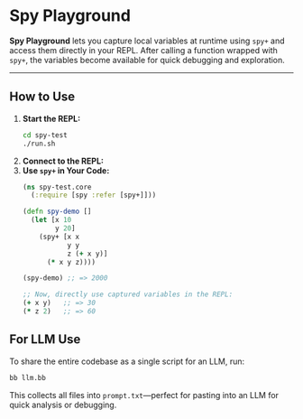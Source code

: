 # Spy Playground

**Spy Playground** lets you capture local variables at runtime using `spy+` and access them directly in your REPL. After calling a function wrapped with `spy+`, the variables become available for quick debugging and exploration.

---

## How to Use

1. **Start the REPL:**  
   ```bash
   cd spy-test
   ./run.sh
   ```
2. **Connect to the REPL:**  
3. **Use `spy+` in Your Code:**  
   ```clojure
   (ns spy-test.core
     (:require [spy :refer [spy+]]))

   (defn spy-demo []
     (let [x 10
           y 20]
       (spy+ [x x
              y y
              z (+ x y)]
         (* x y z))))

   (spy-demo) ;; => 2000

   ;; Now, directly use captured variables in the REPL:
   (+ x y)   ;; => 30
   (* z 2)   ;; => 60
   ```

## For LLM Use

To share the entire codebase as a single script for an LLM, run:  
```bash
bb llm.bb
```  
This collects all files into `prompt.txt`—perfect for pasting into an LLM for quick analysis or debugging.
